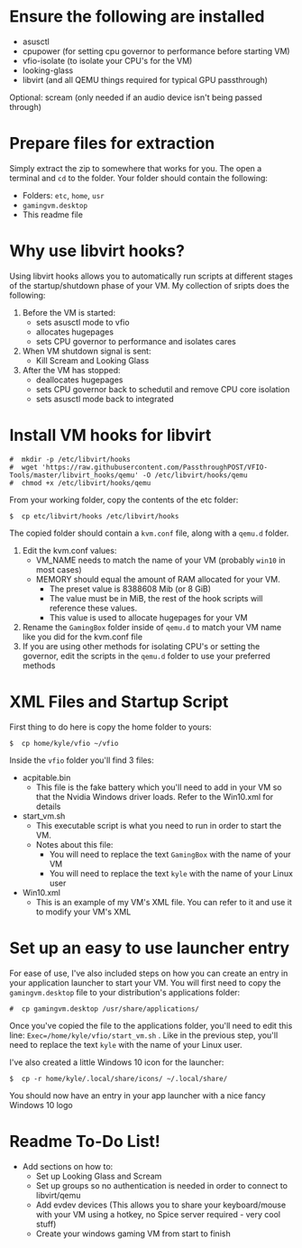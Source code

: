 # Ensure the following are installed
* asusctl
* cpupower (for setting cpu governor to performance before starting VM)
* vfio-isolate (to isolate your CPU's for the VM)
* looking-glass
* libvirt (and all QEMU things required for typical GPU passthrough)

Optional: scream (only needed if an audio device isn't being passed through)

# Prepare files for extraction
Simply extract the zip to somewhere that works for you. The open a terminal and `cd` to the folder. Your folder should contain the following:
* Folders: `etc`, `home`, `usr`
* `gamingvm.desktop`
* This readme file

# Why use libvirt hooks?
Using libvirt hooks allows you to automatically run scripts at different stages of the startup/shutdown phase of your VM. My collection of sripts does the following:
1) Before the VM is started:
    * sets asusctl mode to vfio
    * allocates hugepages
    * sets CPU governor to performance and isolates cares
2) When VM shutdown signal is sent:
    * Kill Scream and Looking Glass
3) After the VM has stopped:
    * deallocates hugepages
    * sets CPU governor back to schedutil and remove CPU core isolation
    * sets asusctl mode back to integrated

# Install VM hooks for libvirt
```
#  mkdir -p /etc/libvirt/hooks
#  wget 'https://raw.githubusercontent.com/PassthroughPOST/VFIO-Tools/master/libvirt_hooks/qemu' -O /etc/libvirt/hooks/qemu
#  chmod +x /etc/libvirt/hooks/qemu
```
From your working folder, copy the contents of the etc folder:
```
$  cp etc/libvirt/hooks /etc/libvirt/hooks
```

The copied folder should contain a `kvm.conf` file, along with a `qemu.d` folder.
1) Edit the kvm.conf values:
    * VM_NAME needs to match the name of your VM (probably `win10` in most cases)
    * MEMORY should equal the amount of RAM allocated for your VM.
        * The preset value is 8388608 Mib (or 8 GiB)
        * The value must be in MiB, the rest of the hook scripts will reference these values.
        * This value is used to allocate hugepages for your VM
2) Rename the `GamingBox` folder inside of `qemu.d` to match your VM name like you did for the kvm.conf file
3) If you are using other methods for isolating CPU's or setting the governor, edit the scripts in the `qemu.d` folder to use your preferred methods

# XML Files and Startup Script
First thing to do here is copy the home folder to yours:
```
$  cp home/kyle/vfio ~/vfio
```

Inside the `vfio` folder you'll find 3 files:
* acpitable.bin
    * This file is the fake battery which you'll need to add in your VM so that the Nvidia Windows driver loads. Refer to the Win10.xml for details
* start_vm.sh
    * This executable script is what you need to run in order to start the VM.
    * Notes about this file:
        * You will need to replace the text `GamingBox` with the name of your VM
        * You will need to replace the text `kyle` with the name of your Linux user
* Win10.xml
    * This is an example of my VM's XML file. You can refer to it and use it to modify your VM's XML

# Set up an easy to use launcher entry
For ease of use, I've also included steps on how you can create an entry in your application launcher to start your VM. You will first need to copy the `gamingvm.desktop` file to your distribution's applications folder:

```
#  cp gamingvm.desktop /usr/share/applications/
```

Once you've copied the file to the applications folder, you'll need to edit this line: `Exec=/home/kyle/vfio/start_vm.sh` . Like in the previous step, you'll need to replace the text `kyle` with the name of your Linux user.

I've also created a little Windows 10 icon for the launcher:
```
$  cp -r home/kyle/.local/share/icons/ ~/.local/share/
```
You should now have an entry in your app launcher with a nice fancy Windows 10 logo

# Readme To-Do List!
* Add sections on how to:
    * Set up Looking Glass and Scream
    * Set up groups so no authentication is needed in order to connect to libvirt/qemu
    * Add evdev devices (This allows you to share your keyboard/mouse with your VM using a hotkey, no Spice server required - very cool stuff)
    * Create your windows gaming VM from start to finish
